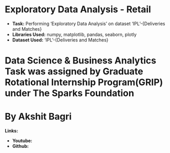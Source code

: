 # Exploratory Data Analysis - Retail
* **Task:** Performing ‘Exploratory Data Analysis’ on dataset ‘IPL’-{Deliveries and Matches}
* **Libraries Used:** numpy, matplotlib, pandas, seaborn, plotly
* **Dataset Used:** ‘IPL’-{Deliveries and Matches}
# Data Science & Business Analytics Task was assigned by Graduate Rotational Internship Program(GRIP) under The Sparks Foundation 
# By Akshit Bagri

**Links:**

* **Youtube:** 
* **Github:**